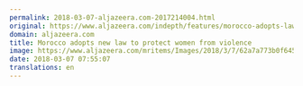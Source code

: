 ```yaml
---
permalink: 2018-03-07-aljazeera.com-2017214004.html
original: https://www.aljazeera.com/indepth/features/morocco-adopts-law-protect-women-violence-180306230636981.html
domain: aljazeera.com
title: Morocco adopts new law to protect women from violence
image: https://www.aljazeera.com/mritems/Images/2018/3/7/62a7a773b0f645db877f3550c78b4b0f_18.jpg
date: 2018-03-07 07:55:07
translations: en
---
```



